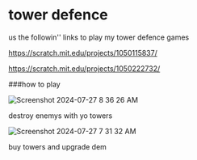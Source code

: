 # tower defence

us the followin''
links to play my tower defence games

https://scratch.mit.edu/projects/1050115837/          

https://scratch.mit.edu/projects/1050222732/

###how to play

![Screenshot 2024-07-27 8 36 26 AM](https://github.com/user-attachments/assets/c03b5ba6-be58-4893-a079-9c761a83a4ec)


destroy enemys
with yo towers

![Screenshot 2024-07-27 7 31 32 AM](https://github.com/user-attachments/assets/184fb8b8-4bff-47b3-8010-25fcfec7da96)

buy towers and upgrade dem

